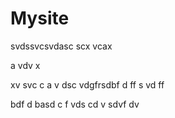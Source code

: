 # Mysite

svdssvcsvdasc
scx
vcax

a
vdv
x

xv
svc
c
a
v
dsc
vdgfrsdbf
d
ff
s
vd
ff


bdf
d
basd
c
f
vds
cd
v
sdvf
dv
